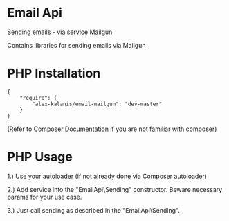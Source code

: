 # Email Api

Sending emails - via service Mailgun 

Contains libraries for sending emails via Mailgun 

# PHP Installation

```
{
    "require": {
        "alex-kalanis/email-mailgun": "dev-master"
    }
}
```

(Refer to [Composer Documentation](https://github.com/composer/composer/blob/master/doc/00-intro.md#introduction) if you are not
familiar with composer)


# PHP Usage

1.) Use your autoloader (if not already done via Composer autoloader)

2.) Add service into the "EmailApi\Sending" constructor. Beware necessary params for your use case.

3.) Just call sending as described in the "EmailApi\Sending".

